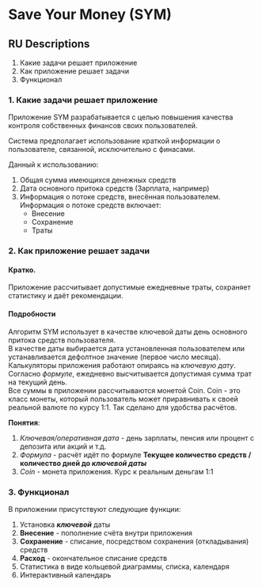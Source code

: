# Save Your Money (SYM)

## RU Descriptions

1. Какие задачи решает приложение
2. Как приложение решает задачи
3. Функционал


### 1. Какие задачи решает приложение

Приложение SYM разрабатывается с целью повышения качества контроля собственных финансов своих пользователей.

Система предполагает использование краткой информации о пользователе, связанной, исключительно с финасами.

Данный к использованию: 
1. Общая сумма имеющихся денежных средств
2. Дата основного притока средств (Зарплата, например)
3. Информация о потоке средств, внесённая пользователем.
    Информация о потоке средств включает:
    - Внесение
    - Сохранение
    - Траты

### 2. Как приложение решает задачи

#### Кратко.
Приложение рассчитывает допустимые ежедневные траты, сохраняет статистику и даёт рекомендации.

#### Подробности
Алгоритм SYM использует в качестве ключевой даты день основного притока средств пользователя.
\
В качестве даты выбирается дата установленная пользователем или устанавливается дефолтное значение (первое число месяца).
Калькуляторы приложения работают опираясь на _ключевую дату_. Согласно _формуле_, ежедневно высчитывается допустимая сумма трат на текущий день. 
\
Все суммы в приложении рассчитываются монетой Coin. Coin - это класс монеты, который пользователь может приравнивать к своей реальной валюте по курсу 1:1. Так сделано для удобства расчётов.

**Понятия**:
1. _Ключевая/оперативная дата_ - день зарплаты, пенсия или процент с депозита или акций и т.д.
2. _Формула_ - расчёт идёт по формуле __Текущее количество средств / количество дней до *ключевой даты*__
3. _Coin_ - монета приложения. Курс к реальным деньгам 1:1


### 3. Функционал

В приложении присутствуют следующие функции:

1. Установка **_ключевой_** даты
2. **Внесение** - пополнение счёта внутри приложения
3. **Сохранение** - списание, посредством сохранения (откладывания) средств
4. **Расход** - окончательное списание средств
5. Статистика в виде кольцевой диаграммы, списка, календаря
6. Интерактивный календарь
